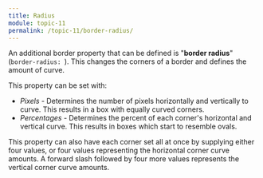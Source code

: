 ```yaml
---
title: Radius
module: topic-11
permalink: /topic-11/border-radius/
---
```


<div class="divider-heading"></div>

An additional border property that can be defined is "**border radius**" (`border-radius: `). This changes the corners of a border and defines the amount of curve.

This property can be set with:

- _Pixels_ - Determines the number of pixels horizontally and vertically to curve. This results in a box with equally curved corners.
- _Percentages_ - Determines the percent of each corner's horizontal and vertical curve. This results in boxes which start to resemble ovals.

This property can also have each corner set all at once by supplying either four values, or four values representing the horizontal corner curve amounts. A forward slash followed by four more values represents the vertical corner curve amounts.

<div class="codepen-embed">
  <p data-height="600" data-theme-id="30567" data-slug-hash="qBNoepJ" data-default-tab="css,result" data-user="retrog4m3r" data-embed-version="2" data-pen-title="Borders, Pt. 2" class="codepen"></p>
</div>
